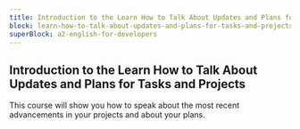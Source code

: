 ```yaml
---
title: Introduction to the Learn How to Talk About Updates and Plans for Tasks and Projects
block: learn-how-to-talk-about-updates-and-plans-for-tasks-and-projects
superBlock: a2-english-for-developers
---
```


## Introduction to the Learn How to Talk About Updates and Plans for Tasks and Projects

This course will show you how to speak about the most recent advancements in your projects and about your plans.
